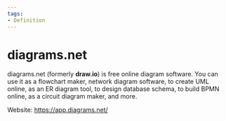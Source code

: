 ```yaml
---
tags:
- Definition
---
```

# diagrams.net

diagrams.net (formerly **draw.io**) is free online diagram software. You can use it as a flowchart maker, network diagram software, to create UML online, as an ER diagram tool, to design database schema, to build BPMN online, as a circuit diagram maker, and more.

Website: <https://app.diagrams.net/>